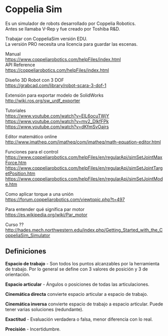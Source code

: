 # Coppelia Sim
Es un simulador de robots desarrollado por Coppelia Robotics.  
Antes se llamaba V-Rep y fue creado por Toshiba R&D.  

Trabajar con CoppeliaSim versión EDU.  
La versión PRO necesita una licencia para guardar las escenas.  

Manual  
https://www.coppeliarobotics.com/helpFiles/index.html  
API Reference  
https://coppeliarobotics.com/helpFiles/index.html  

Diseño 3D Robot con 3 DOF  
https://grabcad.com/library/robot-scara-3-dof-1  

Extensión para exportar modelo de SolidWorks  
http://wiki.ros.org/sw_urdf_exporter  

Tutoriales  
https://www.youtube.com/watch?v=ElL6ocuTWjY  
https://www.youtube.com/watch?v=mv2_DlkfFPk  
https://www.youtube.com/watch?v=dKfmSvOajrs  

Editor matemático online  
http://www.imatheq.com/imatheq/com/imatheq/math-equation-editor.html  

Funciones para el control  
https://www.coppeliarobotics.com/helpFiles/en/regularApi/simSetJointMaxForce.htm  
https://www.coppeliarobotics.com/helpFiles/en/regularApi/simSetJointTargetPosition.htm  
https://www.coppeliarobotics.com/helpFiles/en/regularApi/simSetJointMode.htm  

Como aplicar torque a una unión  
https://forum.coppeliarobotics.com/viewtopic.php?t=497  

Para entender qué significa par motor  
https://es.wikipedia.org/wiki/Par_motor  

Curso ??
http://hades.mech.northwestern.edu/index.php/Getting_Started_with_the_CoppeliaSim_Simulator

## Definiciones
**Espacio de trabajo** - Son todos los puntos alcanzables por la herramienta de trabajo.
Por lo general se define con 3 valores de posición y 3 de orientación.  

**Espacio articular** - Ángulos o posiciones de todas las articulaciones.  

**Cinemática directa** convierte espacio articular a espacio de trabajo.  

**Cinemática inversa** convierte espacio de trabajo a espacio articular. Puede tener varias soluciones (redundante).  

**Exactitud** - Evaluación verdadera o falsa, menor diferencia con lo real.  

**Precisión** - Incertidumbre.  
